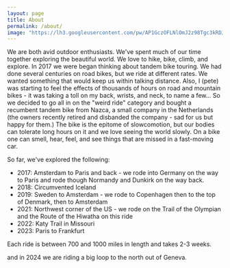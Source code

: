```yaml
---
layout: page
title: About
permalink: /about/
image: "https://lh3.googleusercontent.com/pw/AP1GczOFLNlOmJ2z98Tgc3kRDJp-7z5KxNpHf8NIdsEZy6ZfYs3QaV7fvrawwmdV5gd_n7igcKOMOIA6tX3nJbsPmISzYiyWoqDGAkeQK01FH_C3OWlfV-64=w1600-h830-p-k"
---
```


We are both avid outdoor enthusiasts. We've spent much of our time together exploring the beautiful world. We love to hike, bike, climb, and explore. In 2017 we were began thinking about tandem bike touring. We had done several centuries on road bikes, but we ride at different rates. We wanted something that would keep us within talking distance. Also, I (pete) was starting to feel the effects of thousands of hours on road and mountain bikes - it was taking a toll on my back, wrists, and neck, to name a few... So we decided to go all in on the "weird ride" category and bought a recumbent tandem bike from Nazca, a small company in the Netherlands (the owners recently retired and disbanded the company - sad for us but happy for them.) The bike is the epitome of slowcomotion, but our bodies can tolerate long hours on it and we love seeing the world slowly. On a bike one can smell, hear, feel, and see things that are missed in a fast-moving car.

So far, we've explored the following:
* 2017: Amsterdam to Paris and back - we rode into Germany on the way to Paris and rode though Normandy and Dunkirk on the way back.
* 2018: Circumvented Iceland
* 2019: Sweden to Amsterdam - we rode to Copenhagen then to the top of Denmark, then to Amsterdam
* 2021: Northwest corner of the US - we rode on the Trail of the Olympian and the Route of the Hiwatha on this ride
* 2022: Katy Trail in Missouri
* 2023: Paris to Frankfurt

Each ride is between 700 and 1000 miles in length and takes 2-3 weeks. 

and in 2024 we are riding a big loop to the north out of Geneva.



